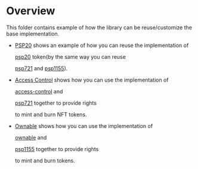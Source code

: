 # Overview

This folder contains example of how the library can be reuse/customize the base implementation.

* [PSP20](psp20.md) shows an example of how you can reuse the implementation of 

  [psp20](https://github.com/Supercolony-net/openbrush-contracts/tree/cd029a4890bf4807ab1d5997ad423b598d76e651/examples/contracts/token/psp20/README.md) token\(by the same way you can reuse 

  [psp721](https://github.com/Supercolony-net/openbrush-contracts/tree/cd029a4890bf4807ab1d5997ad423b598d76e651/examples/contracts/token/psp721/README.md) and [psp1155](https://github.com/Supercolony-net/openbrush-contracts/tree/cd029a4890bf4807ab1d5997ad423b598d76e651/examples/contracts/token/psp1155/README.md)\).

* [Access Control](access-control.md) shows how you can use the implementation of

  [access-control](https://github.com/Supercolony-net/openbrush-contracts/tree/cd029a4890bf4807ab1d5997ad423b598d76e651/examples/contracts/access/access-control/README.md) and

  [psp721](https://github.com/Supercolony-net/openbrush-contracts/tree/cd029a4890bf4807ab1d5997ad423b598d76e651/examples/contracts/token/psp721/README.md) together to provide rights

  to mint and burn NFT tokens.

* [Ownable](ownable.md) shows how you can use the implementation of

  [ownable](https://github.com/Supercolony-net/openbrush-contracts/tree/cd029a4890bf4807ab1d5997ad423b598d76e651/examples/contracts/access/ownable/README.md) and

  [psp1155](https://github.com/Supercolony-net/openbrush-contracts/tree/cd029a4890bf4807ab1d5997ad423b598d76e651/examples/contracts/token/psp1155/README.md) together to provide rights

  to mint and burn tokens.

